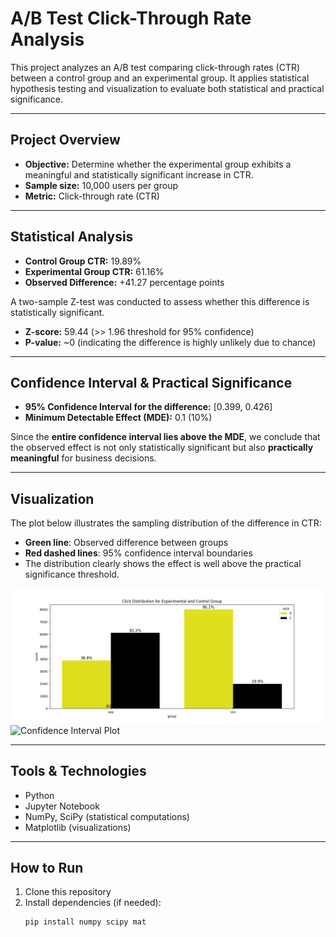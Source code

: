 # A/B Test Click-Through Rate Analysis

This project analyzes an A/B test comparing click-through rates (CTR) between a control group and an experimental group. It applies statistical hypothesis testing and visualization to evaluate both statistical and practical significance.

---

## Project Overview

- **Objective:** Determine whether the experimental group exhibits a meaningful and statistically significant increase in CTR.
- **Sample size:** 10,000 users per group
- **Metric:** Click-through rate (CTR)

---

## Statistical Analysis

- **Control Group CTR:** 19.89%
- **Experimental Group CTR:** 61.16%
- **Observed Difference:** +41.27 percentage points

A two-sample Z-test was conducted to assess whether this difference is statistically significant.

- **Z-score:** 59.44 (>> 1.96 threshold for 95% confidence)
- **P-value:** ~0 (indicating the difference is highly unlikely due to chance)

---

## Confidence Interval & Practical Significance

- **95% Confidence Interval for the difference:** [0.399, 0.426]
- **Minimum Detectable Effect (MDE):** 0.1 (10%)

Since the **entire confidence interval lies above the MDE**, we conclude that the observed effect is not only statistically significant but also **practically meaningful** for business decisions.

---

## Visualization

The plot below illustrates the sampling distribution of the difference in CTR:

- **Green line**: Observed difference between groups
- **Red dashed lines**: 95% confidence interval boundaries
- The distribution clearly shows the effect is well above the practical significance threshold.

![Click Distribution Con and Exp](click_distribution_control_and_experimental_group.png)
![Confidence Interval Plot](images/normal_distribution_plot.png)

---

## Tools & Technologies

- Python
- Jupyter Notebook
- NumPy, SciPy (statistical computations)
- Matplotlib (visualizations)

---

## How to Run

1. Clone this repository
2. Install dependencies (if needed):  
   ```bash
   pip install numpy scipy mat

